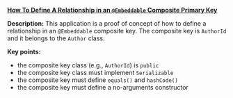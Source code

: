 **[How To Define A Relationship in an `@Embeddable` Composite Primary Key](https://github.com/andreipall/Spring-Boot-JPA/tree/master/HibernateSpringBootCompositeKeyEmbeddableMapRel)**

**Description:** This application is a proof of concept of how to define a relationship in an `@Embeddable` composite key. The composite key is `AuthorId` and it belongs to the `Author` class.

**Key points:**
- the composite key class (e.g., `AuthorId`) is `public`
- the composite key class must implement `Serializable`
- the composite key must define `equals()` and `hashCode()`
- the composite key must define a no-arguments constructor
